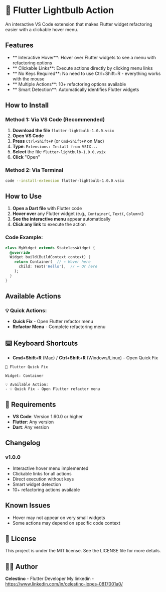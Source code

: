 # 🔧 Flutter Lightbulb Action

An interactive VS Code extension that makes Flutter widget refactoring easier with a clickable hover menu.

##  Features

- **  Interactive Hover**: Hover over Flutter widgets to see a menu with refactoring options
- ** Clickable Links**: Execute actions directly by clicking menu links
- ** No Keys Required**: No need to use Ctrl+Shift+R - everything works with the mouse
- ** Multiple Actions**: 10+ refactoring options available
- ** Smart Detection**: Automatically identifies Flutter widgets

##  How to Install

### Method 1: Via VS Code (Recommended)

1. **Download the file** `flutter-lightbulb-1.0.0.vsix`
2. **Open VS Code**
3. **Press** `Ctrl+Shift+P` (or `Cmd+Shift+P` on Mac)
4. **Type**: `Extensions: Install from VSIX...`
5. **Select** the file `flutter-lightbulb-1.0.0.vsix`
6. **Click** "Open"

### Method 2: Via Terminal

```bash
code --install-extension flutter-lightbulb-1.0.0.vsix
```

##  How to Use

1. **Open a Dart file** with Flutter code
2. **Hover over** any Flutter widget (e.g., `Container(`, `Text(`, `Column(`)
3. **See the interactive menu** appear automatically
4. **Click any link** to execute the action

### Code Example:

```dart
class MyWidget extends StatelessWidget {
  @override
  Widget build(BuildContext context) {
    return Container(  // ← Hover here
      child: Text('Hello'),  // ← Or here
    );
  }
}
```

## Available Actions

### 💡 **Quick Actions:**
- **Quick Fix** - Open Flutter refactor menu
- **Refactor Menu** - Complete refactoring menu

## ⌨️ Keyboard Shortcuts

- **Cmd+Shift+R** (Mac) / **Ctrl+Shift+R** (Windows/Linux) - Open Quick Fix


```
🔧 Flutter Quick Fix

Widget: Container

💡 Available Action:
- 💡 Quick Fix - Open Flutter refactor menu
```

## 🔧 Requirements

- **VS Code**: Version 1.60.0 or higher
- **Flutter**: Any version
- **Dart**: Any version

##  Changelog

### v1.0.0
- Interactive hover menu implemented
- Clickable links for all actions
- Direct execution without keys
- Smart widget detection
- 10+ refactoring actions available

##  Known Issues

- Hover may not appear on very small widgets
- Some actions may depend on specific code context


## 📄 License

This project is under the MIT license. See the LICENSE file for more details.

## 👨‍💻 Author

**Celestino** - Flutter Developer
My linkedin - https://www.linkedin.com/in/celestino-lopes-0817001a0/


